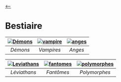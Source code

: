 
[ <-- ](../index.md)

# **Bestiaire**

| [![Démons](https://github.com/user-attachments/assets/b20bf367-65c2-4374-bbf8-a5914be3ffad)](bestiaire/demon) | [![vampire](https://github.com/user-attachments/assets/39cf19c6-5316-41e9-a3a4-0e196e6dcb7e)](vampire.md) | [![anges](https://github.com/user-attachments/assets/d1a556d3-2ac3-416d-b599-5c2a692a8410)](ange.md)  | 
| :---------------------------: | :---------------------------: | :---------------------------: | 
|         *Démons*              |          *Vampires*           |             *Anges*           |    

| [![Leviathans](https://github.com/user-attachments/assets/f75d747d-1d97-47c9-9400-71c261f4acd0)](leviathan.md) | [![fantomes](https://github.com/user-attachments/assets/44c602bc-dc1f-4e87-aef6-5d00b796cfaa)](fantome.md) | [![polymorphes](https://github.com/user-attachments/assets/b699aa0f-bc66-45ac-ac6e-ed45fe90bde3)](polymorphes.md) |
| :---------------------------: | :---------------------------: | :---------------------------: | 
|         *Léviathans*          |          *Fantômes*           |          *Polymorphes*        |    
